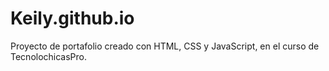 # Keily.github.io
Proyecto de portafolio creado con HTML, CSS y JavaScript, en el curso de TecnolochicasPro.
